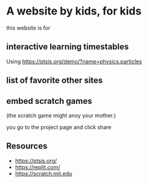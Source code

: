 # A website by kids, for kids

this website is for 

## interactive learning timestables

Using https://ptsjs.org/demo/?name=physics.particles

## list of favorite other sites

## embed scratch games
 
(the scratch game might anoy your mother.)

you go to the project page and click share

## Resources

- https://ptsjs.org/
- https://replit.com/ 
- https://scratch.mit.edu

